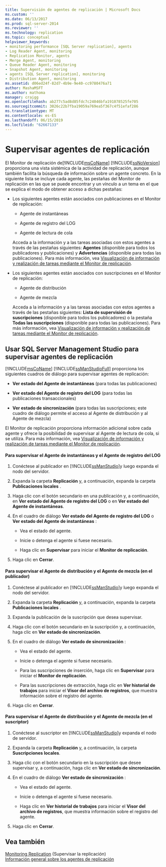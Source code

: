 ```yaml
---
title: Supervisión de agentes de replicación | Microsoft Docs
ms.custom: ''
ms.date: 06/13/2017
ms.prod: sql-server-2014
ms.reviewer: ''
ms.technology: replication
ms.topic: conceptual
helpviewer_keywords:
- monitoring performance [SQL Server replication], agents
- Log Reader Agent, monitoring
- Replication Monitor, agents
- Merge Agent, monitoring
- Queue Reader Agent, monitoring
- Snapshot Agent, monitoring
- agents [SQL Server replication], monitoring
- Distribution Agent, monitoring
ms.assetid: d06ed24f-82d7-4b9e-9e40-cc9780476a71
author: MashaMSFT
ms.author: mathoma
manager: craigg
ms.openlocfilehash: ab277c5ad8d85fdc7c24046bfa191078525fe705
ms.sourcegitcommit: 3026c22b7fba19059a769ea5f367c4f51efaf286
ms.translationtype: MT
ms.contentlocale: es-ES
ms.lasthandoff: 06/15/2019
ms.locfileid: "62667133"
---
```

# <a name="monitor-replication-agents"></a>Supervisar agentes de replicación
  El Monitor de replicación de[!INCLUDE[msCoName](../../../includes/msconame-md.md)] [!INCLUDE[ssNoVersion](../../../includes/ssnoversion-md.md)] proporciona una vista sistémica de la actividad de replicación, aunque también facilita la búsqueda de información sobre un agente concreto. En la siguiente lista se incluye cada agente, las pestañas del Monitor de replicación en las que se puede encontrar y un vínculo a un tema en el que se explica el modo de obtener acceso a dichas pestañas:  
  
-   Los siguientes agentes están asociados con publicaciones en el Monitor de replicación:  
  
    -   Agente de instantáneas  
  
    -   Agente de registro del LOG  
  
    -   Agente de lectura de cola  
  
     Acceda a la información y a las tareas asociadas con estos agentes a través de las pestañas siguientes: **Agentes** (disponible para todos los publicadores y publicaciones) y **Advertencias** (disponible para todas las publicaciones). Para más información, vea [Visualización de información y realización de tareas mediante el Monitor de replicación](view-information-and-perform-tasks-replication-monitor.md).  
  
-   Los siguientes agentes están asociados con suscripciones en el Monitor de replicación:  
  
    -   Agente de distribución  
  
    -   Agente de mezcla  
  
     Acceda a la información y a las tareas asociadas con estos agentes a través de las pestañas siguientes: **Lista de supervisión de suscripciones** (disponible para todos los publicadores) o la pestaña **Todas las suscripciones** (disponible para todas las publicaciones). Para más información, vea [Visualización de información y realización de tareas mediante el Monitor de replicación](view-information-and-perform-tasks-replication-monitor.md).  
  
## <a name="using-sql-server-management-studio-to-monitor-replication-agents"></a>Usar SQL Server Management Studio para supervisar agentes de replicación  
 [!INCLUDE[msCoName](../../../includes/msconame-md.md)] [!INCLUDE[ssManStudioFull](../../../includes/ssmanstudiofull-md.md)] proporciona los siguientes cuadros de diálogo para supervisar agentes de replicación:  
  
-   **Ver estado del Agente de instantáneas** (para todas las publicaciones)  
  
-   **Ver estado del Agente de registro del LOG** (para todas las publicaciones transaccionales)  
  
-   **Ver estado de sincronización** (para todas las suscripciones; este cuadro de diálogo permite el acceso al Agente de distribución y al Agente de mezcla)  
  
 El Monitor de replicación proporciona información adicional sobre cada agente y ofrece la posibilidad de supervisar al Agente de lectura de cola, si se utiliza. Para más información, vea [Visualización de información y realización de tareas mediante el Monitor de replicación](view-information-and-perform-tasks-replication-monitor.md).  
  
#### <a name="to-monitor-the-snapshot-agent-and-log-reader-agent"></a>Para supervisar el Agente de instantáneas y el Agente de registro del LOG  
  
1.  Conéctese al publicador en [!INCLUDE[ssManStudio](../../../includes/ssmanstudio-md.md)]y luego expanda el nodo del servidor.  
  
2.  Expanda la carpeta **Replicación** y, a continuación, expanda la carpeta **Publicaciones locales** .  
  
3.  Haga clic con el botón secundario en una publicación y, a continuación, en **Ver estado del Agente de registro del LOG** o en **Ver estado del Agente de instantáneas**.  
  
4.  En el cuadro de diálogo **Ver estado del Agente de registro del LOG** o **Ver estado del Agente de instantáneas** :  
  
    -   Vea el estado del agente.  
  
    -   Inicie o detenga el agente si fuese necesario.  
  
    -   Haga clic en **Supervisar** para iniciar el **Monitor de replicación**.  
  
5.  Haga clic en **Cerrar**.  
  
#### <a name="to-monitor-the-distribution-agent-and-merge-agent-from-the-publisher"></a>Para supervisar el Agente de distribución y el Agente de mezcla (en el publicador)  
  
1.  Conéctese al publicador en [!INCLUDE[ssManStudio](../../../includes/ssmanstudio-md.md)]y luego expanda el nodo del servidor.  
  
2.  Expanda la carpeta **Replicación** y, a continuación, expanda la carpeta **Publicaciones locales** .  
  
3.  Expanda la publicación de la suscripción que desea supervisar.  
  
4.  Haga clic con el botón secundario en la suscripción y, a continuación, haga clic en **Ver estado de sincronización**.  
  
5.  En el cuadro de diálogo **Ver estado de sincronización** :  
  
    -   Vea el estado del agente.  
  
    -   Inicie o detenga el agente si fuese necesario.  
  
    -   Para las suscripciones de inserción, haga clic en **Supervisar** para iniciar el **Monitor de replicación**.  
  
    -   Para las suscripciones de extracción, haga clic en **Ver historial de trabajos** para iniciar el **Visor del archivo de registros**, que muestra información sobre el registro del agente.  
  
6.  Haga clic en **Cerrar**.  
  
#### <a name="to-monitor-the-distribution-agent-and-merge-agent-from-the-subscriber"></a>Para supervisar el Agente de distribución y el Agente de mezcla (en el suscriptor)  
  
1.  Conéctese al suscriptor en [!INCLUDE[ssManStudio](../../../includes/ssmanstudio-md.md)]y expanda el nodo de servidor.  
  
2.  Expanda la carpeta **Replicación** y, a continuación, la carpeta **Suscripciones locales**.  
  
3.  Haga clic con el botón secundario en la suscripción que desee supervisar y, a continuación, haga clic en **Ver estado de sincronización**.  
  
4.  En el cuadro de diálogo **Ver estado de sincronización** :  
  
    -   Vea el estado del agente.  
  
    -   Inicie o detenga el agente si fuese necesario.  
  
    -   Haga clic en **Ver historial de trabajos** para iniciar el **Visor del archivo de registros**, que muestra información sobre el registro del agente.  
  
5.  Haga clic en **Cerrar**.  
  
## <a name="see-also"></a>Vea también  
 [Monitoring Replication](../monitoring-replication.md)  (Supervisar la replicación)  
 [Información general sobre los agentes de replicación](../agents/replication-agents-overview.md)  
  
  

